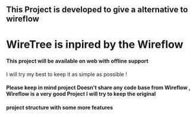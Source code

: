 ## This Project is developed to give a alternative to wireflow 

# WireTree is inpired by the Wireflow 

#### This project will be available on web with offline support

I will try my best to keep it as simple as possible !

#### Please keep in mind project Doesn't share any code base from Wireflow , Wireflow is a very good Project I will try to keep the original 

#### project structure with some more features